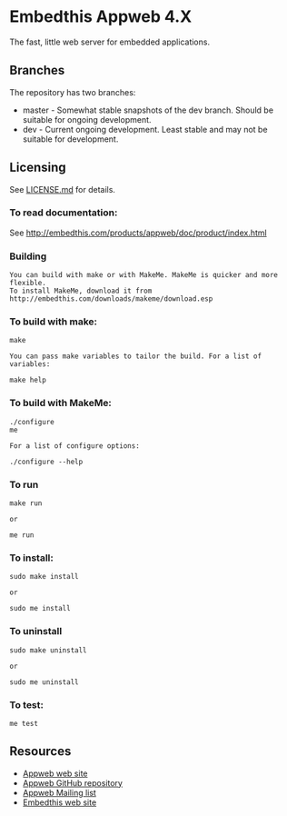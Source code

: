 Embedthis Appweb 4.X
===

The fast, little web server for embedded applications. 

Branches
---
The repository has two branches:

* master - Somewhat stable snapshots of the dev branch. Should be suitable for ongoing development.
* dev - Current ongoing development. Least stable and may not be suitable for development.
 
Licensing
---
See [LICENSE.md](LICENSE.md) for details.

### To read documentation:

  See http://embedthis.com/products/appweb/doc/product/index.html

### Building
    You can build with make or with MakeMe. MakeMe is quicker and more flexible.
    To install MakeMe, download it from http://embedthis.com/downloads/makeme/download.esp

### To build with make:

    make

    You can pass make variables to tailor the build. For a list of variables:

	make help

### To build with MakeMe:

    ./configure
    me

	For a list of configure options:

	./configure --help

### To run

	make run

    or

    me run

### To install:

    sudo make install

	or 

    sudo me install

### To uninstall

    sudo make uninstall

	or 

    sudo me uninstall

### To test:

    me test

Resources
---
  - [Appweb web site](http://appwebserver.org/)
  - [Appweb GitHub repository](http://github.com/embedthis/appweb-4)
  - [Appweb Mailing list](http://groups.google.com/groups/appweb)
  - [Embedthis web site](http://embedthis.com/)
